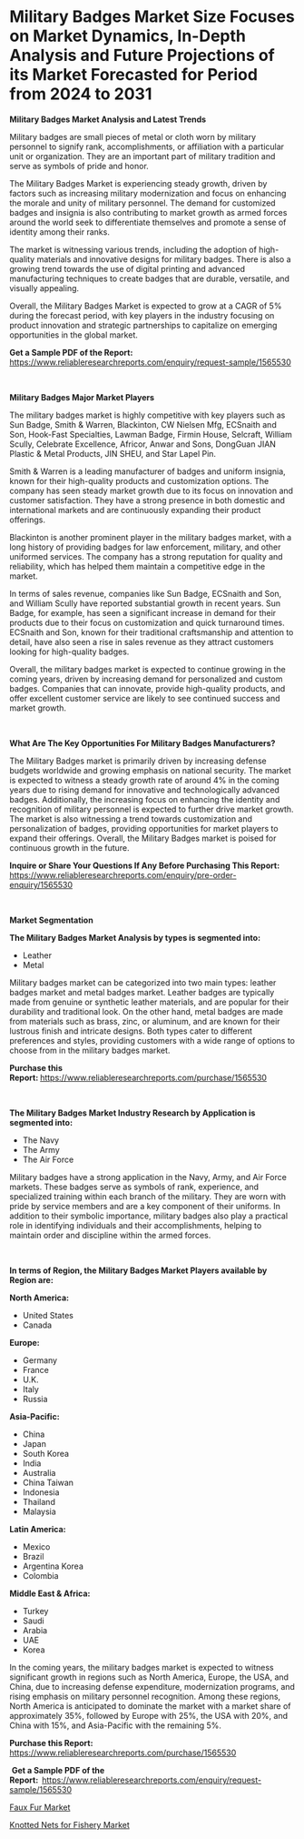 <p><h1>Military Badges Market Size Focuses on Market Dynamics, In-Depth Analysis and Future Projections of its Market Forecasted for Period from 2024 to 2031</h1></p><p><strong>Military Badges Market Analysis and Latest Trends</strong></p>
<p><p>Military badges are small pieces of metal or cloth worn by military personnel to signify rank, accomplishments, or affiliation with a particular unit or organization. They are an important part of military tradition and serve as symbols of pride and honor.</p><p>The Military Badges Market is experiencing steady growth, driven by factors such as increasing military modernization and focus on enhancing the morale and unity of military personnel. The demand for customized badges and insignia is also contributing to market growth as armed forces around the world seek to differentiate themselves and promote a sense of identity among their ranks.</p><p>The market is witnessing various trends, including the adoption of high-quality materials and innovative designs for military badges. There is also a growing trend towards the use of digital printing and advanced manufacturing techniques to create badges that are durable, versatile, and visually appealing.</p><p>Overall, the Military Badges Market is expected to grow at a CAGR of 5% during the forecast period, with key players in the industry focusing on product innovation and strategic partnerships to capitalize on emerging opportunities in the global market.</p></p>
<p><strong>Get a Sample PDF of the Report:&nbsp;</strong> <a href="https://www.reliableresearchreports.com/enquiry/request-sample/1565530">https://www.reliableresearchreports.com/enquiry/request-sample/1565530</a></p>
<p>&nbsp;</p>
<p><strong>Military Badges Major Market Players</strong></p>
<p><p>The military badges market is highly competitive with key players such as Sun Badge, Smith & Warren, Blackinton, CW Nielsen Mfg, ECSnaith and Son, Hook-Fast Specialties, Lawman Badge, Firmin House, Selcraft, William Scully, Celebrate Excellence, Africor, Anwar and Sons, DongGuan JIAN Plastic & Metal Products, JIN SHEU, and Star Lapel Pin.</p><p>Smith & Warren is a leading manufacturer of badges and uniform insignia, known for their high-quality products and customization options. The company has seen steady market growth due to its focus on innovation and customer satisfaction. They have a strong presence in both domestic and international markets and are continuously expanding their product offerings.</p><p>Blackinton is another prominent player in the military badges market, with a long history of providing badges for law enforcement, military, and other uniformed services. The company has a strong reputation for quality and reliability, which has helped them maintain a competitive edge in the market.</p><p>In terms of sales revenue, companies like Sun Badge, ECSnaith and Son, and William Scully have reported substantial growth in recent years. Sun Badge, for example, has seen a significant increase in demand for their products due to their focus on customization and quick turnaround times. ECSnaith and Son, known for their traditional craftsmanship and attention to detail, have also seen a rise in sales revenue as they attract customers looking for high-quality badges.</p><p>Overall, the military badges market is expected to continue growing in the coming years, driven by increasing demand for personalized and custom badges. Companies that can innovate, provide high-quality products, and offer excellent customer service are likely to see continued success and market growth.</p></p>
<p>&nbsp;</p>
<p><strong>What Are The Key Opportunities For Military Badges Manufacturers?</strong></p>
<p><p>The Military Badges market is primarily driven by increasing defense budgets worldwide and growing emphasis on national security. The market is expected to witness a steady growth rate of around 4% in the coming years due to rising demand for innovative and technologically advanced badges. Additionally, the increasing focus on enhancing the identity and recognition of military personnel is expected to further drive market growth. The market is also witnessing a trend towards customization and personalization of badges, providing opportunities for market players to expand their offerings. Overall, the Military Badges market is poised for continuous growth in the future.</p></p>
<p><strong>Inquire or Share Your Questions If Any Before Purchasing This Report:</strong> <a href="https://www.reliableresearchreports.com/enquiry/pre-order-enquiry/1565530">https://www.reliableresearchreports.com/enquiry/pre-order-enquiry/1565530</a></p>
<p>&nbsp;</p>
<p><strong>Market Segmentation</strong></p>
<p><strong>The Military Badges Market Analysis by types is segmented into:</strong></p>
<p><ul><li>Leather</li><li>Metal</li></ul></p>
<p><p>Military badges market can be categorized into two main types: leather badges market and metal badges market. Leather badges are typically made from genuine or synthetic leather materials, and are popular for their durability and traditional look. On the other hand, metal badges are made from materials such as brass, zinc, or aluminum, and are known for their lustrous finish and intricate designs. Both types cater to different preferences and styles, providing customers with a wide range of options to choose from in the military badges market.</p></p>
<p><strong>Purchase this Report:&nbsp;</strong><a href="https://www.reliableresearchreports.com/purchase/1565530">https://www.reliableresearchreports.com/purchase/1565530</a></p>
<p>&nbsp;</p>
<p><strong>The Military Badges Market Industry Research by Application is segmented into:</strong></p>
<p><ul><li>The Navy</li><li>The Army</li><li>The Air Force</li></ul></p>
<p><p>Military badges have a strong application in the Navy, Army, and Air Force markets. These badges serve as symbols of rank, experience, and specialized training within each branch of the military. They are worn with pride by service members and are a key component of their uniforms. In addition to their symbolic importance, military badges also play a practical role in identifying individuals and their accomplishments, helping to maintain order and discipline within the armed forces.</p></p>
<p>&nbsp;</p>
<p><strong>In terms of Region, the Military Badges Market Players available by Region are:</strong></p>
<p>
    <p> <strong> North America: </strong>
        <ul>
            <li>United States</li>
            <li>Canada</li>
        </ul>
        </p> 
    <p> <strong> Europe: </strong>
        <ul>
            <li>Germany</li>
            <li>France</li>
            <li>U.K.</li>
            <li>Italy</li>
            <li>Russia</li>
        </ul>
        </p> 
    <p> <strong> Asia-Pacific: </strong>
        <ul>
            <li>China</li>
            <li>Japan</li>
            <li>South Korea</li>
            <li>India</li>
            <li>Australia</li>
            <li>China Taiwan</li>
            <li>Indonesia</li>
            <li>Thailand</li>
            <li>Malaysia</li>
        </ul>
        </p> 
    <p> <strong> Latin America: </strong>
        <ul>
            <li>Mexico</li>
            <li>Brazil</li>
            <li>Argentina Korea</li>
            <li>Colombia</li>
        </ul>
        </p> 
    <p> <strong> Middle East & Africa: </strong>
        <ul>
            <li>Turkey</li>
            <li>Saudi</li>
            <li>Arabia</li>
            <li>UAE</li>
            <li>Korea</li>
        </ul>
    </p>
    </p>
<p><p>In the coming years, the military badges market is expected to witness significant growth in regions such as North America, Europe, the USA, and China, due to increasing defense expenditure, modernization programs, and rising emphasis on military personnel recognition. Among these regions, North America is anticipated to dominate the market with a market share of approximately 35%, followed by Europe with 25%, the USA with 20%, and China with 15%, and Asia-Pacific with the remaining 5%.</p></p>
<p><strong>Purchase this Report: </strong><a href="https://www.reliableresearchreports.com/purchase/1565530">https://www.reliableresearchreports.com/purchase/1565530</a></p>
<p>&nbsp;<strong>Get a Sample PDF of the Report:&nbsp;&nbsp;</strong><a href="https://www.reliableresearchreports.com/enquiry/request-sample/1565530">https://www.reliableresearchreports.com/enquiry/request-sample/1565530</a></p>
<p><strong></strong></p>
<p><p><a href="https://github.com/Sherrillcrooksxa8i18ucf2m/Market-Research-Report-List-1/blob/main/faux-fur-market.md">Faux Fur Market</a></p><p><a href="https://summer-dogwood-3e9.notion.site/Knotted-Nets-for-Fishery-Market-Size-Global-Industry-Overview-Market-Segmentation-and-Forecast-20-3b0f180804a44204a6f27c3b8351dc7d">Knotted Nets for Fishery Market</a></p></p>